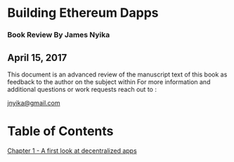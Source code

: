 # Building Ethereum Dapps
### Book Review By James Nyika
## April 15, 2017

This document is an advanced review of the manuscript text of this book as feedback to the author on the subject within
For more information and additional questions or work requests reach out to :

jnyika@gmail.com

# Table of Contents

[Chapter 1 - A first look at decentralized apps](./c1.md)
